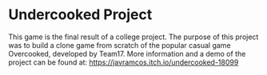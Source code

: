 # Undercooked Project

This game is the final result of a college project. 
The purpose of this project was to build a clone game from scratch of the popular casual game Overcooked, developed by Team17. 
More information and a demo of the project can be found at: https://javramcos.itch.io/undercooked-18099
